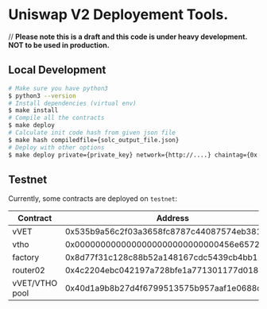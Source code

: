 # Uniswap V2 Deployement Tools.

// **Please note this is a draft and this code is under heavy development. NOT to be used in production.**

## Local Development
```bash
# Make sure you have python3
$ python3 --version
# Install dependencies (virtual env)
$ make install
# Compile all the contracts
$ make deploy
# Calculate init code hash from given json file
$ make hash compiledfile={solc_output_file.json}
# Deploy with other options
$ make deploy private={private_key} network={http://....} chaintag={0x..}
```

## Testnet

Currently, some contracts are deployed on `testnet`:

| Contract       | Address                                    |
| -------------- | ------------------------------------------ |
| vVET           | 0x535b9a56c2f03a3658fc8787c44087574eb381fd |
| vtho           | 0x0000000000000000000000000000456e65726779 |
| factory        | 0x8d77f31c128c88b52a148167cdc5439cb4bb11db |
| router02       | 0x4c2204ebc042197a728bfe1a771301177d018e32 |
| vVET/VTHO pool | 0x40d1a9b8b27d4f6799513575b957aaf1e0688d8a |

